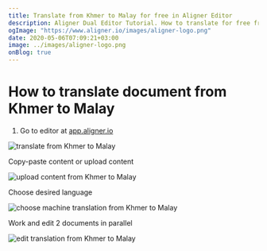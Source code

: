 ```yaml
---
title: Translate from Khmer to Malay for free in Aligner Editor
description: Aligner Dual Editor Tutorial. How to translate for free from Khmer to Malay. Aligner is multilingual document management platform. 
ogImage: "https://www.aligner.io/images/aligner-logo.png"
date: 2020-05-06T07:09:21+03:00
image: ../images/aligner-logo.png
onBlog: true
---
```


# How to translate document from Khmer to Malay

1. Go to editor at [app.aligner.io](https://app.aligner.io "Aligner App web page")

![translate from Khmer to Malay](../aligner-blank-editor.png "translate from Khmer to Malay")

Copy-paste content or upload content

![upload content from Khmer to Malay](../aligner-uploaded-document.png "upload content from Khmer to Malay")

Choose desired language

![choose machine translation from Khmer to Malay](../aligner-language-dropdown.png "choose machine translation from Khmer to Malay")

Work and edit 2 documents in parallel

![edit translation from Khmer to Malay](../aligner-double-sitded-editor.png "edit translation from Khmer to Malay")

